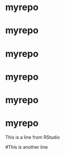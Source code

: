 # myrepo
# myrepo

# myrepo
# myrepo

# myrepo
# myrepo
This is a line from RStudio

#This is another line